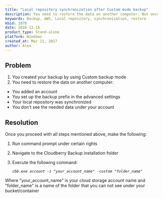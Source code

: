 ```yaml
---
title: "Local repository synchronization after Custom mode backup"
description: You need to restore the data on another computer. But once you added the backup prefix you don't see anything under your account
keywords: Backup, AWS, Local repository, synchronization, restore
kbid: 1070
date: 2016-12-16
product_type: Stand-alone
platform: Windows
created_at: Mar 21, 2017
author: Alex
---
```


## Problem
1. You created your backup by using Custom backup mode
2. You need to restore the data on another computer:
  * You added an account
  * You set up the backup prefix in the advanced settings
  * Your local repository was synchronized
  * You don't see the needed data under your account

## Resolution
Once you proceed with all steps mentioned above, make the following:

1. Run command prompt under certain rights
2. Navigate to the Cloudberry Backup installation folder
3. Execute the following command:

    *```cbb.exe account -s "your_account_name" -custom "folder_name"```*

Where "your_account_name" is your cloud storage account name and "folder_name" is a name of the folder that you can not see under your bucket/container
